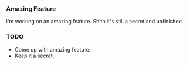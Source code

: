### Amazing Feature
I'm working on an amazing feature. Shhh it's still a secret and unfinished.

### TODO
- Come up with amazing feature.
- Keep it a secret.
